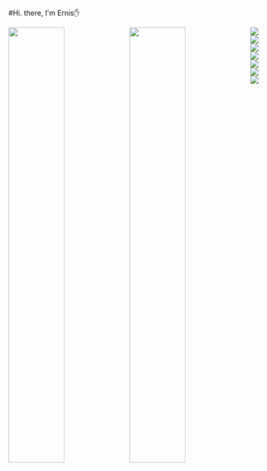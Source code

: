 #Hi. there, I'm Ernis✋

<img align="left" width="47%" src="https://github-readme-stats.vercel.app/api?username=ErnisBadmae&count_private=true&show_icons=true&theme=dark"/>

<img align="left" width="47%" src="https://github-readme-stats.vercel.app/api/top-langs/?username=ErnisBadmae&langs_count=8)](https://github.com/ErnisBadmae/github-readme-stats)"/>

<img align="left" src="https://img.shields.io/badge/postgres-%23316192.svg?style=for-the-badge&logo=postgresql&logoColor=white"/>

<img align="left" src="https://img.shields.io/badge/JWT-black?style=for-the-badge&logo=JSON%20web%20tokens"/>

<img align="left" src="https://img.shields.io/badge/JWT-black?style=for-the-badge&logo=JSON%20web%20tokens"/>

<img align="left" src="https://img.shields.io/badge/node.js-6DA55F?style=for-the-badge&logo=node.js&logoColor=white"/>

<img align="left" src="https://img.shields.io/badge/react-%2320232a.svg?style=for-the-badge&logo=react&logoColor=%2361DAFB"/>

<img align="left" src="https://img.shields.io/badge/heroku-%23430098.svg?style=for-the-badge&logo=heroku&logoColor=white"/>

<img align="left" src="https://img.shields.io/badge/Visual%20Studio%20Code-0078d7.svg?style=for-the-badge&logo=visual-studio-code&logoColor=white"/>














